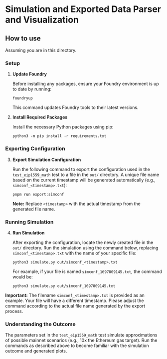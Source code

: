# Simulation and Exported Data Parser and Visualization

## How to use

Assuming you are in this directory.

### Setup

1. **Update Foundry**

   Before installing any packages, ensure your Foundry environment is up to date by running:

   ```
   foundryup
   ```

   This command updates Foundry tools to their latest versions.

2. **Install Required Packages**

   Install the necessary Python packages using pip:

   ```
   python3 -m pip install -r requirements.txt
   ```

### Exporting Configuration

3. **Export Simulation Configuration**

   Run the following command to export the configuration used in the `test_eip1559_math` test to a file in the `out/` directory. A unique file name based on the current timestamp will be generated automatically (e.g., `simconf_<timestamp>.txt`):

   ```
   pnpm run export:simconf
   ```

   **Note:** Replace `<timestamp>` with the actual timestamp from the generated file name.

### Running Simulation

4. **Run Simulation**

   After exporting the configuration, locate the newly created file in the `out/` directory. Run the simulation using the command below, replacing `simconf_<timestamp>.txt` with the name of your specific file:

   ```
   python3 simulate.py out/simconf_<timestamp>.txt
   ```

   For example, if your file is named `simconf_1697809145.txt`, the command would be:

   ```
   python3 simulate.py out/simconf_1697809145.txt
   ```

**Important:** The filename `simconf_<timestamp>.txt` is provided as an example. Your file will have a different timestamp. Please adjust the command according to the actual file name generated by the export process.

### Understanding the Outcome

The parameters set in the `test_eip1559_math` test simulate approximations of possible mainnet scenarios (e.g., 10x the Ethereum gas target). Run the commands as described above to become familiar with the simulation outcome and generated plots.
